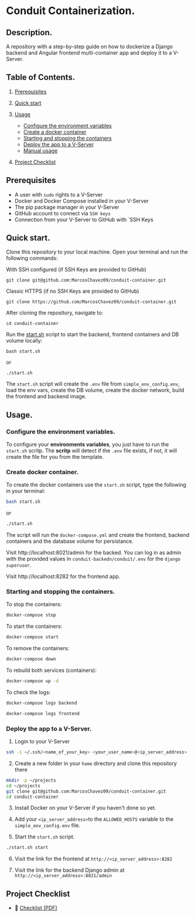 # Conduit Containerization.

## Description.

A repository with a step-by-step guide on how to dockerize a Django backend and Angular frontend multi-container app and deploy it to a V-Server.

## Table of Contents.

1. [Prerequisites](#prerequisites)
2. [Quick start](#quick-start)
3. [Usage](#usage)
    - [Configure the environment variables](#configure-the-environment-variables)
    - [Create a docker container](#create-a-docker-container)
    - [Starting and stopping the containers](#starting-and-stopping-the-containers)
    - [Deploy the app to a V-Server](#deploy-the-app-to-a-v-server)
    - [Manual usage](#manual-usage)

4. [Project Checklist](#project-checklist)

## Prerequisites

- A user with `sudo` rights to a V-Server
- Docker and Docker Compose installed in your V-Server
- The pip package manager in your V-Server
- GitHub account to connect via `SSH keys`
- Connection from your V-Server to GitHub with `SSH Keys

## Quick start.

Clone this repository to your local machine. Open your terminal and run the following commands:

With SSH configured (if SSH Keys are provided to GitHub)
```
git clone git@github.com:MarcosChavez09/conduit-container.git
```
Classic HTTPS (if no SSH Keys are provided to GitHub)
```
git clone https://github.com/MarcosChavez09/conduit-container.git
```
After cloning the repository, navigate to:

```
cd conduit-container
```

Run the [start.sh](start.sh) script to start the backend, frontend containers and DB volume locally:

```
bash start.sh
```

or
```
./start.sh
```

The `start.sh` script will create the `.env` file from `simple_env_config.env`, load the env vars, create the DB volume, create the docker network, build the frontend and backend image.

## Usage.

### Configure the environment variables.

To configure your **environments variables**, you just have to run the `start.sh` scritp. The **scritp** will detect if the `.env` file exists, if not, it will create the file for you from the template.

### Create docker container.

To create the docker containers use the `start.sh` script, type the following in your terminal:

```bash
bash start.sh
```

or
```bash
./start.sh
```
The script will run the `docker-compose.yml` and create the frontend, backend containers and the database volume for persistance.

Visit http://localhost:8021/admin for the backed. You can log in as admin with the provided values in `conduit-backedn/conduit/.env` for the `django superuser`.

Visit http://localhost:8282 for the frontend app.

### Starting and stopping the containers.

To stop the containers: 

```bash
docker-compose stop
```

To start the containers:
```bash
docker-compose start
```

To remove the containers:
```bash
docker-compose down
```

To rebuild both services (containers):

```bash
docker-compose up -d
```

To check the logs:
```bash
docker-compose logs backend
```

```bash
docker-compose logs frontend
```

### Deploy the app to a V-Server.

1. Login to your V-Server
```bash
ssh -i ~/.ssh/<name_of_your_key> <your_user_name>@<ip_server_address>
```
2. Create a new folder in your `home` directory and clone this repository there
```bash
mkdir -p ~/projects
cd ~/projects
git clone git@github.com:MarcosChavez09/conduit-container.git
cd conduit-container
```

3. Install Docker on your V-Server if you haven't done so yet. 

4. Add your `<ip_server_address>`to the `ALLOWED_HOSTS` variable to the `simple_env_config.env` file.

5. Start the `start.sh` script.
```bash
./start.sh start
```

6. Visit the link for the frontend at `http://<ip_server_address>:8282`

7. Visit the link for the backend Django admin at `http://<ip_server_address>:8021/admin`

## Project Checklist

- 📄 [Checklist (PDF)](documentation)